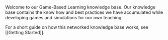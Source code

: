 Welcome to our Game-Based Learning knowledge base. Our knowledge base contains the know how and best practices we have accumulated while developing games and simulations for our own teaching.

For a short guide on how this networked knowledge base works, see [[Getting Started]].